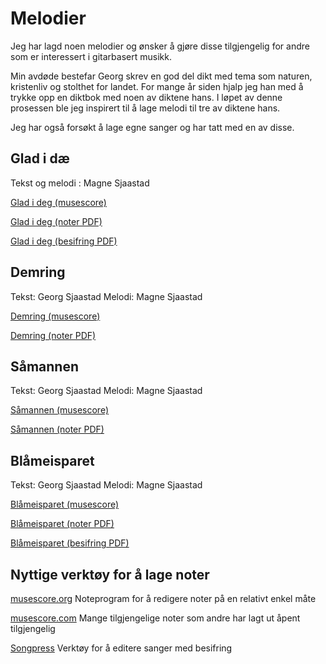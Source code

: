 # Melodier

Jeg har lagd noen melodier og ønsker å gjøre disse tilgjengelig for andre som er interessert i gitarbasert musikk.

Min avdøde bestefar Georg skrev en god del dikt med tema som naturen, kristenliv og stolthet for landet. For mange år siden hjalp jeg han med å trykke opp en diktbok med noen av diktene hans. I løpet av denne prosessen ble jeg inspirert til å lage melodi til tre av diktene hans. 

Jeg har også forsøkt å lage egne sanger og har tatt med en av disse.

## Glad i dæ
Tekst og melodi : Magne Sjaastad

[Glad i deg (musescore)](https://musescore.com/user/29244854/scores/6784934)

[Glad i deg (noter PDF)](https://github.com/magnesj/noter/blob/gh-pages/glad-i-deg/glad%20i%20deg.pdf)

[Glad i deg (besifring PDF)](https://github.com/magnesj/noter/blob/gh-pages/glad-i-deg/glad%20i%20deg-besifring.pdf)

## Demring
Tekst: Georg Sjaastad
Melodi: Magne Sjaastad

[Demring (musescore)](https://musescore.com/user/29244854/scores/6784907)

[Demring (noter PDF)](https://github.com/magnesj/noter/blob/gh-pages/demring/Demring.pdf)

## Såmannen
Tekst: Georg Sjaastad
Melodi: Magne Sjaastad

[Såmannen (musescore)](https://musescore.com/user/29244854/scores/6784901)

[Såmannen (noter PDF)](https://github.com/magnesj/noter/blob/gh-pages/saamannen/Saamannen.pdf)

## Blåmeisparet
Tekst: Georg Sjaastad
Melodi: Magne Sjaastad

[Blåmeisparet (musescore)](https://musescore.com/user/29244854/scores/6784893)

[Blåmeisparet (noter PDF)](https://github.com/magnesj/noter/blob/gh-pages/blaameisparet/Blaameisparet.pdf)

[Blåmeisparet (besifring PDF)](https://github.com/magnesj/noter/blob/gh-pages/blaameisparet/blaameisparet_besifring.pdf)



## Nyttige verktøy for å lage noter
[musescore.org](https://musescore.org) Noteprogram for å redigere noter på en relativt enkel måte 

[musescore.com](https://musescore.com) Mange tilgjengelige noter som andre har lagt ut åpent tilgjengelig

[Songpress](https://www.skeed.it/songpress) Verktøy for å editere sanger med besifring



